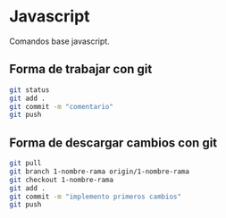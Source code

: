 # Javascript

Comandos base javascript.


## Forma de trabajar con git

````bash
git status
git add .
git commit -m "comentario"
git push
````
## Forma de descargar cambios con git

````bash
git pull
git branch 1-nombre-rama origin/1-nombre-rama
git checkout 1-nombre-rama
git add .
git commit -m "implemento primeros cambios"
git push
```` 